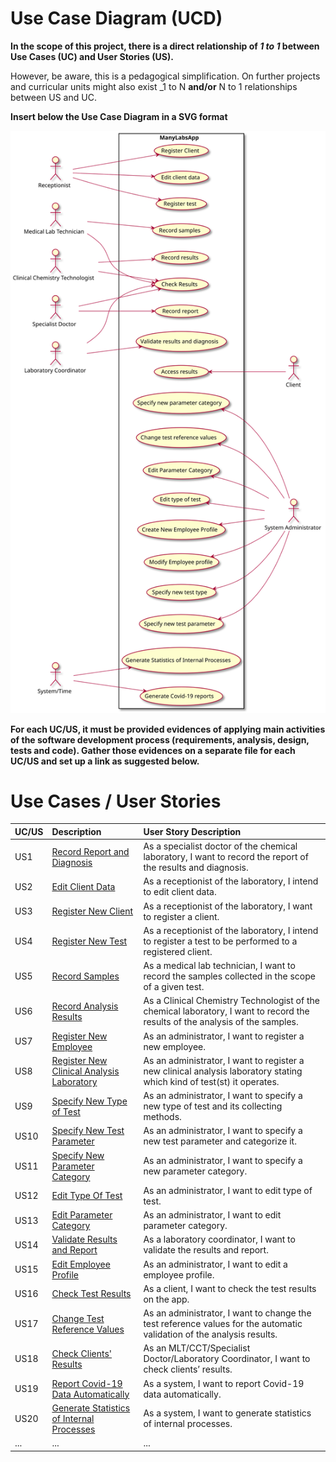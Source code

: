 # Use Case Diagram (UCD)

**In the scope of this project, there is a direct relationship of _1 to 1_ between Use Cases (UC) and User Stories (US).**

However, be aware, this is a pedagogical simplification. On further projects and curricular units might also exist _1 to N **and/or** N to 1 relationships between US and UC.

**Insert below the Use Case Diagram in a SVG format**

![Use Case Diagram](UCD.svg)


**For each UC/US, it must be provided evidences of applying main activities of the software development process (requirements, analysis, design, tests and code). Gather those evidences on a separate file for each UC/US and set up a link as suggested below.**

# Use Cases / User Stories
| UC/US  | Description                                                            |  User Story Description                                              |
|:----|:------------------------------------------------------------------------| :----------------------------------------------------------------------|
| US1 | [Record Report and Diagnosis](US1.md)   |  As a specialist doctor of the chemical laboratory, I want to record the report of the results and diagnosis. |
| US2 | [Edit Client Data](US2.md)  |  As a receptionist of the laboratory, I intend to edit client data. |
| US3 | [Register New Client](US3.md)|  As a receptionist of the laboratory, I want to register a client. |
| US4 | [Register New Test](US4.md)|  As a receptionist of the laboratory, I intend to register a test to be performed to a registered client. |
| US5 | [Record Samples](US5.md)|  As a medical lab technician, I want to record the samples collected in the scope of a given test. |
| US6 | [Record Analysis Results](US6.md)|  As a Clinical Chemistry Technologist of the chemical laboratory, I want to record the results of the analysis of the samples. |
| US7 | [Register New Employee](US7.md)|  As an administrator, I want to register a new employee. |
| US8 | [Register New Clinical Analysis Laboratory](US8.md)|  As an administrator, I want to register a new clinical analysis laboratory stating which kind of test(st) it operates. |
| US9 | [Specify New Type of Test](US9.md)|  As an administrator, I want to specify a new type of test and its collecting methods. |
| US10 | [Specify New Test Parameter](US10.md)|  As an administrator, I want to specify a new test parameter and categorize it. |
| US11 | [Specify New Parameter Category](US11.md)|  As an administrator, I want to specify a new parameter category. |
| US12 | [Edit Type Of Test](US12.md)|  As an administrator, I want to edit type of test. |
| US13 | [Edit Parameter Category](US13.md)|  As an administrator, I want to edit parameter category. |
| US14 | [Validate Results and Report](US14.md)|  As a laboratory coordinator, I want to validate the results and report. |
| US15 | [Edit Employee Profile](US15.md)| As an administrator, I want to edit a employee profile. |
| US16 | [Check Test Results](US16.md)| As a client, I want to check the test results on the app. |
| US17 | [Change Test Reference Values](US17.md)|  As an administrator, I want to change the test reference values for the automatic validation of the analysis results. |
| US18 | [Check Clients' Results](US18.md)|  As an MLT/CCT/Specialist Doctor/Laboratory Coordinator, I want to check clients’ results. |
| US19 | [Report Covid-19 Data Automatically](US19.md)|  As a system, I want to report Covid-19 data automatically. |
| US20 | [Generate Statistics of Internal Processes](US20.md)|  As a system, I want to generate statistics of internal processes. |
| ... | ...| ...|
